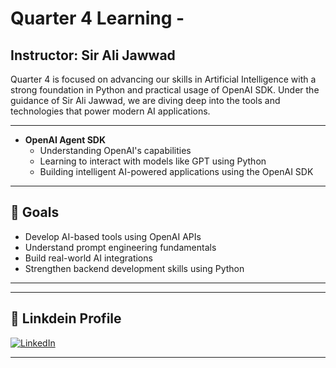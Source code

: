 # Quarter 4 Learning -

## Instructor: Sir Ali Jawwad

Quarter 4 is focused on advancing our skills in Artificial Intelligence  with a strong foundation in Python and practical usage of OpenAI SDK. Under the guidance of Sir Ali Jawwad, we are diving deep into the tools and technologies that power modern AI applications.

---



- **OpenAI Agent SDK**
  - Understanding OpenAI's capabilities
  - Learning to interact with models like GPT using Python
  - Building intelligent AI-powered applications using the OpenAI SDK

---



  ## 📌 Goals

- Develop AI-based tools using OpenAI APIs
- Understand prompt engineering fundamentals
- Build real-world AI integrations
- Strengthen backend development skills using Python

---


---

## 🔗 Linkdein Profile

[![LinkedIn](https://img.shields.io/badge/LinkedIn-blue?logo=linkedin&style=for-the-badge)](https://www.linkedin.com/in/muhammad-usman-naseem)

---

